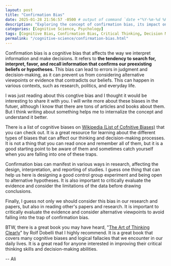 ```yaml
---
layout: post
title: "Confirmation Bias"
date: 2025-01-28 21:56:57 -0500 # output of command `date +"%Y-%m-%d %H:%M:%S %z"`
description: "Exploring the concept of confirmation bias, its impact on decision-making, and strategies to mitigate its effects in research and everyday life."
categories: [Cognitive Science, Psychology]
tags: [Cognitive Bias, Confirmation Bias, Critical Thinking, Decision Making]
permalink: "/cognitive-science/confirmation-bias.html"
---
```


Confirmation bias is a cognitive bias that affects the way we interpret information and make decisions. It refers to **the tendency to search for, interpret, favor, and recall information that confirms our preexisting beliefs or hypotheses.** This bias can lead to errors in judgment and decision-making, as it can prevent us from considering alternative viewpoints or evidence that contradicts our beliefs. This can happen in various contexts, such as research, politics, and everyday life.

I was just reading about this congtive bias and I thought it would be interesting to share it with you. I will write more about these biases in the futuer, although I know that there are tons of articles and books about them. But I think writing about something helps me to internalize the concept and understand it better.

There is a list of cognitive biases on [Wikipedia (List of Cofnitive Biases)](https://en.wikipedia.org/wiki/List_of_cognitive_biases) that you can check out. It is a great resource for learning about the different types of biases that can affect our thinking and decision-making processes. It is not a thing that you can read once and remember all of them, but it is a good starting point to be aware of them and sometimes catch yourself when you are falling into one of these traps.

Confirmation bias can manifest in various ways in research, affecting the design, interpretation, and reporting of studies. I guess one thing that can help us here is designing a good control group experiment and being open to alternative hypotheses. It is also important to critically evaluate the evidence and consider the limitations of the data before drawing conclusions.

Finally, I guess not only we should consider this bias in our research and papers, but also in reading other's papers and research. It is important to critically evaluate the evidence and consider alternative viewpoints to avoid falling into the trap of confirmation bias.

BTW, there is a great book you may have heard, "[The Art of Thinking Clearly](https://www.google.com/search?q=the+art+of+thinking+clearly)" by Rolf Dobelli that I highly recommend. It is a great book that covers many cognitive biases and logical fallacies that we encounter in our daily lives. It is a great read for anyone interested in improving their critical thinking skills and decision-making abilities.

-- Ali
